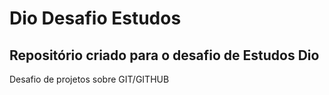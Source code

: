 # Dio Desafio Estudos 



## Repositório criado para o desafio de Estudos Dio



Desafio de projetos sobre GIT/GITHUB



